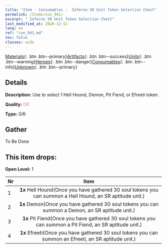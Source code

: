 ```yaml
---
title: "Item - Consumables -  Inferno SR Unit Token Selection Chest"
permalink: /Items/con_941/
excerpt: " Inferno SR Unit Token Selection Chest"
last_modified_at: 2020-12-11
lang: en
ref: "con_941.md"
toc: false
classes: wide
---
```

 [Materials](/Items/){: .btn .btn--primary}[Artifacts](/Items/Artifacts/){: .btn .btn--success}[Units](/Items/Units/){: .btn .btn--warning}[Heroes](/Items/Heroes/){: .btn .btn--danger}[Consumables](/Items/Consumables/){: .btn .btn--info}[Unknown](/Items/Unknown/){: .btn .btn--primary}

## Details
 **Description:** Use to select 1 Hell Hound, Demon, Pit Fiend, or Efreeti token.

 **Quality:** <span style="color: #DA70D6">OK</span>

 **Type:** Gift

## Gather

  To Be Done

## This item drops:

 **Open Level:** 1

  | Nr |      Item    |
  |:---|:------------:|
  | 1 |  **1x** Hell Hound(Once you have gathered 30 soul tokens you can summon a Hell Hound, an SR aptitude unit.) | 
  | 2 |  **1x** Demon(Once you have gathered 30 soul tokens you can summon a Demon, an SR aptitude unit.) | 
  | 3 |  **1x** Pit Fiend(Once you have gathered 30 soul tokens you can summon a Pit Fiend, an SR aptitude unit.) | 
  | 4 |  **1x** Efreeti(Once you have gathered 30 soul tokens you can summon an Efreeti, an SR aptitude unit.) | 
